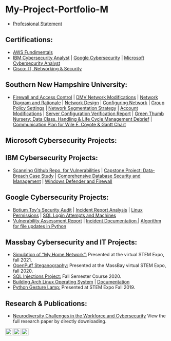 # My-Project-Portfolio-M
- [Professional Statement](https://docs.google.com/document/d/16rTPcViCdLQWP0R5DigbBzE-Nt2rpGw8-cECMfe1WWA/edit?usp=drive_link)

## Certifications:
- [AWS Fundimentals](https://coursera.org/share/b576dbbdeec042841807d2f48b33f25f)
- [IBM Cybersecurity Analyst](https://coursera.org/share/90a8eb569ec20e82b06d652f94fc2168) | [Google Cybersecurity](https://coursera.org/share/f2a6e2619a4a14e1e979da3558232220) | [Microsoft Cybersecurity Analyst](https://coursera.org/share/3f58169943e76ef7dfad2647bb0d5c9a)
- [Cisco: IT, Networking & Security](https://1drv.ms/f/s!AmHv4hdXHraSgo0Y2MqnYVTSP5Pi_A?e=3vznAC)

## Southern New Hampshire University:
- [Firewall and Access Control](https://1drv.ms/w/s!AmHv4hdXHraSgrUNJ4GfpYtpnKQwGg?e=uM2WK7) | [DMV Network Modifications](https://1drv.ms/w/s!AmHv4hdXHraSgr0I82ZNU6tFryjWUg?e=JydAuH) | [Network Diagram and Rationale](https://1drv.ms/w/s!AmHv4hdXHraSgr0q9UZ77brb9cJk2A?e=PNJPTo) | [Network Design](https://1drv.ms/w/s!AmHv4hdXHraSgrxfu6DfWt0N5ggJRQ?e=GPnfwl) | [Configuring Network](https://1drv.ms/w/s!AmHv4hdXHraSgrQ0kFVa7mrldQ-3AA?e=sapzrk) | [Group Policy Settings](https://1drv.ms/w/s!AmHv4hdXHraSgrR-YzD4q3wWgoAPCw?e=smpOt5) | [Network Segmentation Strategy](https://1drv.ms/w/s!AmHv4hdXHraSgrUQDU26p565dSdSag?e=g10xgL) | [Account Modifications](https://1drv.ms/w/s!AmHv4hdXHraSgrhoMHNpxIUBy4nSxw?e=CVaBRi) | [Server Configuration Verification Report](https://1drv.ms/w/s!AmHv4hdXHraSgrhyzBobEoI9hPLkGA?e=IicWai) | [Green Thumb Nursery: Data Class. Handling & Life Cycle Management Debrief](https://1drv.ms/w/c/92b61e5717e2ef61/EWCObNG3DjJFuVoVXd55k5EBNrbfZSxgatgbTkf1eDpuhw) | [Communication Plan for Wile E. Coyote & Gantt Chart](https://1drv.ms/w/c/92b61e5717e2ef61/EYd2aP9Wh3pNk1SpdVfqZf4BujiklryCoyXsoUtJdBw_DQ)

## Microsoft Cybersecurity Projects:

## IBM Cybersecurity Projects:
- [Scanning Github Repo. for Vulnerabilities](https://1drv.ms/w/s!AmHv4hdXHraSgqAfr6S6fYXs8wEeWg?e=39K06c) | [Capstone Project: Data-Breach Case Study](https://1drv.ms/p/s!AmHv4hdXHraSgqAb1zIceSJe1hNeEQ?e=WL9wFw) | [Comprehensive Database Security and Management](https://1drv.ms/w/s!AmHv4hdXHraSgrMjOtgmju5qs25WYA?e=tehX1f) | [Windows Defender and Firewall](https://1drv.ms/w/s!AmHv4hdXHraSgpQG74CJx3KL4uWVjQ?e=lkqnKN)

## Google Cybersecurity Projects:
- [Botium Toy's Security Audit](https://1drv.ms/f/s!AmHv4hdXHraSgqA4BWKH23iOeFZVNg?e=TmHH5b) | [Incident Report Analysis](https://1drv.ms/w/s!AmHv4hdXHraSgqBMXBd2fm4lRIyqgQ?e=9CmBWG) | [Linux Permissions](https://1drv.ms/w/s!AmHv4hdXHraSgqBOVElBqNyw36xKyw?e=AcpmPk) | [SQL Login Attempts and Machines](https://1drv.ms/w/s!AmHv4hdXHraSgqBiWd2riVKFzBfNfg?e=FD86ES)
- [Vulnerability Assessment Report](https://1drv.ms/w/s!AmHv4hdXHraSgqBmac-vJkrSOzUiFA?e=Q0hulE) | [Incident Documentation ](https://1drv.ms/w/s!AmHv4hdXHraSgqBLMHG52AbqkTPzqw?e=4Pgc5j) | [Algorithm for file updates in Python](https://1drv.ms/w/s!AmHv4hdXHraSgqBSveKFUpiH_JAlMg?e=njeczE)

## Massbay Cybersecurity and IT Projects:
- [Simulation of “My Home Network”:](https://youtu.be/aBRcQ8n086Q) Presented at the virtual STEM Expo, fall 2021. 
- [OpenPuff Steganography:](https://youtu.be/62st1m6ZdW8) Presented at the MassBay virtual STEM Expo, fall 2020.
- [SQL Injections Project:](https://1drv.ms/w/c/92b61e5717e2ef61/EWHv4hdXHrYggJL_kAQAAAABIwSAMbcNFqacMMcyazDBkQ?e=dmK9Dd) Fall Semester Course 2020. 
- [Building Arch Linux Operating System](https://youtu.be/QJKEK6ZK0qQ) | [Documentation](https://1drv.ms/w/c/92b61e5717e2ef61/EUrwYCtezCZPkB3J_iMFREUBwjnfdym6uITyAsQKVTfdcw?e=qUdaB3)
- [Python Gesture Lamp:](https://youtube.com/shorts/Fr10d4d7gOI?si=reaE0C8zDZB3jFMJ) Presented at STEM Expo Fall 2019. 


## Research & Publications:
- [Neurodiversity Challenges in the Workforce and Cybersecurity](./other/Neurodiversity%20Challenges%20in%20the%20Workforce%20and%20Cybersecurity.pdf) View the full research paper by directly downloading.

[<img align="left" alt="Max | YouTube" width="22px" src="https://cdn.jsdelivr.net/npm/simple-icons@v3/icons/youtube.svg" />][youtube]
[<img align="left" alt="Max | Twitter" width="22px" src="https://cdn.jsdelivr.net/npm/simple-icons@v3/icons/twitter.svg" />][twitter]
[<img align="left" alt="Max | LinkedIn" width="22px" src="https://cdn.jsdelivr.net/npm/simple-icons@v3/icons/linkedin.svg" />][linkedin]

[twitter]: https://twitter.com/MNav4gator
[youtube]: https://www.youtube.com/channel/UCS_L_cQLDWPNrWS5nKgvkkw
[linkedin]: https://www.linkedin.com/in/max-navarrette/
